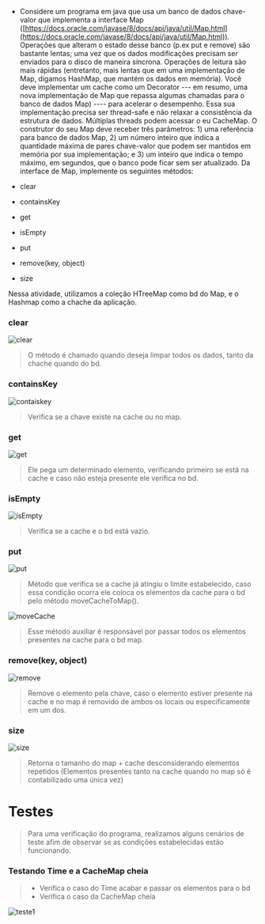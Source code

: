 
 -  Considere um programa em java que usa um banco de dados chave-valor que implementa a interface Map ([https://docs.oracle.com/javase/8/docs/api/java/util/Map.html](https://docs.oracle.com/javase/8/docs/api/java/util/Map.html)). Operações que alteram o estado desse banco (p.ex put e remove) são bastante lentas; uma vez que os dados modificações precisam ser enviados para o disco de maneira síncrona. Operações de leitura são mais rápidas (entretanto, mais lentas que em uma implementação de Map, digamos HashMap, que mantém os dados em memória). Você deve implementar um cache como um Decorator --- em resumo, uma nova implementação de Map que repassa algumas chamadas para o banco de dados Map) ---- para acelerar o desempenho. Essa sua implementação precisa ser thread-safe e não relaxar a consistência da estrutura de dados. Múltiplas threads podem acessar o eu CacheMap. O construtor do seu Map deve receber três parâmetros: 1) uma referência para banco de dados Map, 2) um número inteiro que indica a quantidade máxima de pares chave-valor que podem ser mantidos em memória por sua implementação; e 3) um inteiro que indica o tempo máximo, em segundos, que o banco pode ficar sem ser atualizado. Da interface de Map, implemente os seguintes métodos:
    
 - clear
 -  containsKey
 - get
 - isEmpty
 - put
 - remove(key, object)
 - size


Nessa atividade, utilizamos a coleção HTreeMap como bd do Map, e o Hashmap como a chache da aplicação.


### clear
![clear](https://drive.google.com/uc?export=view&id=1MWaEsW3XI7W5zBavagDM7_69acZgs_mv)

> O método é chamado quando deseja limpar todos os dados, tanto da chache quando do bd.

### containsKey

![contaiskey](https://drive.google.com/uc?export=view&id=1Pk1idrByDloXXdjROrIaIy-1V3Kzbi0_)

>Verifica se a chave existe na cache ou no map.

### get
![get](https://drive.google.com/uc?export=view&id=1cRVBKzwjQvjiqxCtQOwI8rNIzd555y91)

> Ele pega um determinado elemento, verificando primeiro se está na cache e caso não esteja presente ele verifica no bd.


### isEmpty

![isEmpty](https://drive.google.com/uc?export=view&id=1B2iOg-mH2nvjuYM9r4fcS3v_psauQdMt)

> Verifica se a cache e o bd está vazio.


### put
![put](https://drive.google.com/uc?export=view&id=1T6nplsDM46zOIOlfDWP64jUA5bKhZ_6t)

> Método que verifica se a cache já atingiu o limite estabelecido, caso essa condição ocorra ele coloca os elementos da cache para o bd pelo método moveCacheToMap().


![moveCache](https://drive.google.com/uc?export=view&id=1dB2YyXH3g4P3-x91DwDyOxvxvhOyQZ7T)

> Esse método auxiliar é responsável por passar todos os elementos presentes na cache para o bd map. 

### remove(key, object)

![remove](https://drive.google.com/uc?export=view&id=1frMpuLemcUdEhCYQxqVrZ_PT3s1XNNwC)

> Remove o elemento pela chave, caso o elemento estiver presente na cache e no map é removido de ambos os locais ou especificamente em um dos.


### size

![size](https://drive.google.com/uc?export=view&id=12iqtKrbAORxpF4BBkgxtW3i98x7lZu6b)

> Retorna o tamanho do map + cache desconsiderando elementos repetidos (Elementos presentes tanto na cache quando no map só é contabilizado uma única vez)



# Testes

> Para uma verificação do programa, realizamos alguns cenários de teste afim de observar se as condições estabelecidas estão funcionando.


### Testando Time e a CacheMap cheia

>  - Verifica o caso do Time acabar e passar os elementos para o bd
>  - Verifica o caso da CacheMap cheia

![teste1](https://drive.google.com/uc?export=view&id=1vb2Eeq4cDCmWdQO5AROfy8V__GflRY3E)